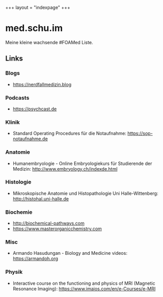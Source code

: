 +++
layout = "indexpage"
+++

# med.schu.im

Meine kleine wachsende #FOAMed Liste.

## Links

### Blogs

* https://nerdfallmedizin.blog

### Podcasts

* https://psychcast.de

### Klinik

* Standard Operating Procedures für die Notaufnahme: https://sop-notaufnahme.de

### Anatomie

* Humanembryologie - Online Embryologiekurs für Studierende der Medizin: http://www.embryology.ch/indexde.html

### Histologie

* Mikroskopische Anatomie und Histopathologie Uni Halle-Wittenberg: http://histohal.uni-halle.de

### Biochemie

* http://biochemical-pathways.com
* https://www.masterorganicchemistry.com

### Misc

* Armando Hasudungan - Biology and Medicine videos: https://armandoh.org

### Physik

* Interactive course on the functioning and physics of MRI (Magnetic Resonance Imaging): https://www.imaios.com/en/e-Courses/e-MRI

